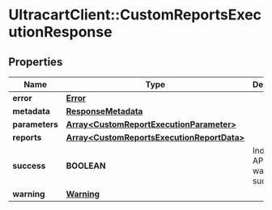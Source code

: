 # UltracartClient::CustomReportsExecutionResponse

## Properties
Name | Type | Description | Notes
------------ | ------------- | ------------- | -------------
**error** | [**Error**](Error.md) |  | [optional] 
**metadata** | [**ResponseMetadata**](ResponseMetadata.md) |  | [optional] 
**parameters** | [**Array&lt;CustomReportExecutionParameter&gt;**](CustomReportExecutionParameter.md) |  | [optional] 
**reports** | [**Array&lt;CustomReportsExecutionReportData&gt;**](CustomReportsExecutionReportData.md) |  | [optional] 
**success** | **BOOLEAN** | Indicates if API call was successful | [optional] 
**warning** | [**Warning**](Warning.md) |  | [optional] 


